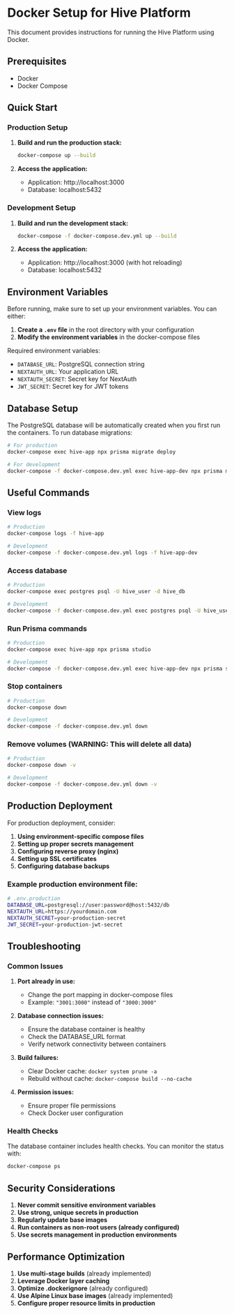 # Docker Setup for Hive Platform

This document provides instructions for running the Hive Platform using Docker.

## Prerequisites

- Docker
- Docker Compose

## Quick Start

### Production Setup

1. **Build and run the production stack:**
   ```bash
   docker-compose up --build
   ```

2. **Access the application:**
   - Application: http://localhost:3000
   - Database: localhost:5432

### Development Setup

1. **Build and run the development stack:**
   ```bash
   docker-compose -f docker-compose.dev.yml up --build
   ```

2. **Access the application:**
   - Application: http://localhost:3000 (with hot reloading)
   - Database: localhost:5432

## Environment Variables

Before running, make sure to set up your environment variables. You can either:

1. **Create a `.env` file** in the root directory with your configuration
2. **Modify the environment variables** in the docker-compose files

Required environment variables:
- `DATABASE_URL`: PostgreSQL connection string
- `NEXTAUTH_URL`: Your application URL
- `NEXTAUTH_SECRET`: Secret key for NextAuth
- `JWT_SECRET`: Secret key for JWT tokens

## Database Setup

The PostgreSQL database will be automatically created when you first run the containers. To run database migrations:

```bash
# For production
docker-compose exec hive-app npx prisma migrate deploy

# For development
docker-compose -f docker-compose.dev.yml exec hive-app-dev npx prisma migrate deploy
```

## Useful Commands

### View logs
```bash
# Production
docker-compose logs -f hive-app

# Development
docker-compose -f docker-compose.dev.yml logs -f hive-app-dev
```

### Access database
```bash
# Production
docker-compose exec postgres psql -U hive_user -d hive_db

# Development
docker-compose -f docker-compose.dev.yml exec postgres psql -U hive_user -d hive_db
```

### Run Prisma commands
```bash
# Production
docker-compose exec hive-app npx prisma studio

# Development
docker-compose -f docker-compose.dev.yml exec hive-app-dev npx prisma studio
```

### Stop containers
```bash
# Production
docker-compose down

# Development
docker-compose -f docker-compose.dev.yml down
```

### Remove volumes (WARNING: This will delete all data)
```bash
# Production
docker-compose down -v

# Development
docker-compose -f docker-compose.dev.yml down -v
```

## Production Deployment

For production deployment, consider:

1. **Using environment-specific compose files**
2. **Setting up proper secrets management**
3. **Configuring reverse proxy (nginx)**
4. **Setting up SSL certificates**
5. **Configuring database backups**

### Example production environment file:
```bash
# .env.production
DATABASE_URL=postgresql://user:password@host:5432/db
NEXTAUTH_URL=https://yourdomain.com
NEXTAUTH_SECRET=your-production-secret
JWT_SECRET=your-production-jwt-secret
```

## Troubleshooting

### Common Issues

1. **Port already in use:**
   - Change the port mapping in docker-compose files
   - Example: `"3001:3000"` instead of `"3000:3000"`

2. **Database connection issues:**
   - Ensure the database container is healthy
   - Check the DATABASE_URL format
   - Verify network connectivity between containers

3. **Build failures:**
   - Clear Docker cache: `docker system prune -a`
   - Rebuild without cache: `docker-compose build --no-cache`

4. **Permission issues:**
   - Ensure proper file permissions
   - Check Docker user configuration

### Health Checks

The database container includes health checks. You can monitor the status with:

```bash
docker-compose ps
```

## Security Considerations

1. **Never commit sensitive environment variables**
2. **Use strong, unique secrets in production**
3. **Regularly update base images**
4. **Run containers as non-root users (already configured)**
5. **Use secrets management in production environments**

## Performance Optimization

1. **Use multi-stage builds** (already implemented)
2. **Leverage Docker layer caching**
3. **Optimize .dockerignore** (already configured)
4. **Use Alpine Linux base images** (already implemented)
5. **Configure proper resource limits in production** 